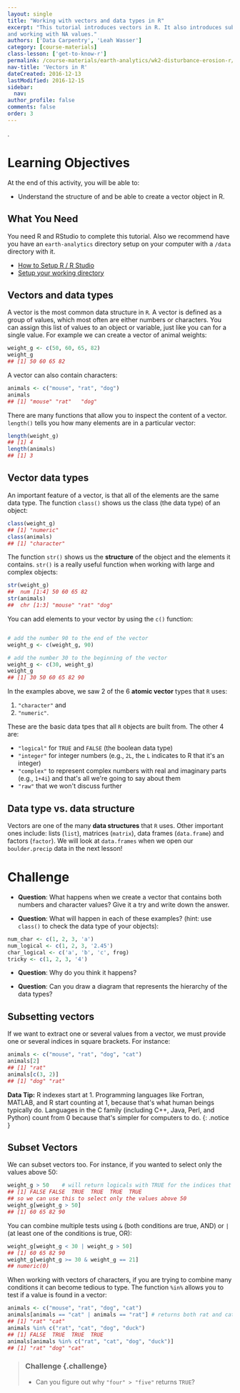 ```yaml
---
layout: single
title: "Working with vectors and data types in R"
excerpt: "This tutorial introduces vectors in R. It also introduces subsetting,
and working with NA values."
authors: ['Data Carpentry', 'Leah Wasser']
category: [course-materials]
class-lesson: ['get-to-know-r']
permalink: /course-materials/earth-analytics/wk2-disturbance-erosion-r/work-with-data-types-r/
nav-title: 'Vectors in R'
dateCreated: 2016-12-13
lastModified: 2016-12-15
sidebar:
  nav:
author_profile: false
comments: false
order: 3
---
```


.

<div class='notice--success' markdown="1">

# Learning Objectives
At the end of this activity, you will be able to:

* Understand the structure of and be able to create a vector object in R.

## What You Need

You need R and RStudio to complete this tutorial. Also we recommend have you
have an `earth-analytics` directory setup on your computer with a `/data`
directory with it.

* [How to Setup R / R Studio](/course-materials/earth-analytics/wk1-disturbance-erosion-r/setup-r-rstudio/)
* [Setup your working directory](/course-materials/earth-analytics/wk1-disturbance-erosion-r/setup-working-directory/)


</div>


## Vectors and data types

A vector is the most common data structure in `R`. A vector is defined as a
group of values, which most often are either numbers or characters. You can
assign this list of values to an object or variable, just like you
can for a single value. For example we can create a vector of animal weights:


```r
weight_g <- c(50, 60, 65, 82)
weight_g
## [1] 50 60 65 82
```

A vector can also contain characters:


```r
animals <- c("mouse", "rat", "dog")
animals
## [1] "mouse" "rat"   "dog"
```

There are many functions that allow you to inspect the content of a
vector. `length()` tells you how many elements are in a particular vector:


```r
length(weight_g)
## [1] 4
length(animals)
## [1] 3
```

## Vector data types

An important feature of a vector, is that all of the elements are the same data
type. The function `class()` shows us the class (the data type) of an object:


```r
class(weight_g)
## [1] "numeric"
class(animals)
## [1] "character"
```

The function `str()` shows us the **structure** of the object and the elements it
contains. `str()` is a really useful function when working with large and complex
objects:


```r
str(weight_g)
##  num [1:4] 50 60 65 82
str(animals)
##  chr [1:3] "mouse" "rat" "dog"
```

You can add elements to your vector by using the `c()` function:


```r

# add the number 90 to the end of the vector
weight_g <- c(weight_g, 90)

# add the number 30 to the beginning of the vector
weight_g <- c(30, weight_g)
weight_g
## [1] 30 50 60 65 82 90
```

In the examples above, we saw 2 of the 6 **atomic vector** types that `R` uses:

1. `"character"` and
2. `"numeric"`.

These are the basic data tpes that all `R` objects are built
from. The other 4 are:

* `"logical"` for `TRUE` and `FALSE` (the boolean data type)
* `"integer"` for integer numbers (e.g., `2L`, the `L` indicates to R that it's an integer)
* `"complex"` to represent complex numbers with real and imaginary parts (e.g.,
  `1+4i`) and that's all we're going to say about them
* `"raw"` that we won't discuss further

## Data type vs. data structure
Vectors are one of the many **data structures** that `R` uses. Other important
ones include: lists (`list`), matrices (`matrix`), data frames (`data.frame`) and
factors (`factor`). We will look at `data.frames` when we open our `boulder.precip`
data in the next lesson!

<div class="notice--warning" markdown="1">

# Challenge

* **Question**: What happens when we create a vector that contains both numbers
and character values? Give it a try and write down the answer.
<!-- * _Answer_: R implicitly converts them to all be the same type -->

* **Question**: What will happen in each of these examples? (hint: use `class()`
  to check the data type of your objects):

```r
num_char <- c(1, 2, 3, 'a')
num_logical <- c(1, 2, 3, '2.45')
char_logical <- c('a', 'b', 'c', frog)
tricky <- c(1, 2, 3, '4')
```
* **Question**: Why do you think it happens?
<!-- * _Answer_: Vectors can be of only one data type. R tries to convert (=coerce)
  the content of this vector to find a "common denominator". -->

* **Question**: Can you draw a diagram that represents the hierarchy of the data
  types?
<!-- * _Answer_: `logical -> numeric -> character <-- logical` -->

</div>






## Subsetting vectors

If we want to extract one or several values from a vector, we must provide one
or several indices in square brackets. For instance:


```r
animals <- c("mouse", "rat", "dog", "cat")
animals[2]
## [1] "rat"
animals[c(3, 2)]
## [1] "dog" "rat"
```

<i fa fa-star></i>**Data Tip:** R indexes start at 1. Programming languages like
Fortran, MATLAB, and R start
counting at 1, because that's what human beings typically do. Languages in the C
family (including C++, Java, Perl, and Python) count from 0 because that's
simpler for computers to do.
{: .notice }

## Subset Vectors

We can subset vectors too. For instance, if you wanted to select only the
values above 50:


```r
weight_g > 50    # will return logicals with TRUE for the indices that meet the condition
## [1] FALSE FALSE  TRUE  TRUE  TRUE  TRUE
## so we can use this to select only the values above 50
weight_g[weight_g > 50]
## [1] 60 65 82 90
```

You can combine multiple tests using `&` (both conditions are true, AND) or `|`
(at least one of the conditions is true, OR):


```r
weight_g[weight_g < 30 | weight_g > 50]
## [1] 60 65 82 90
weight_g[weight_g >= 30 & weight_g == 21]
## numeric(0)
```

When working with vectors of characters, if you are trying to combine many
conditions it can become tedious to type. The function `%in%` allows you to test
if a value is found in a vector:


```r
animals <- c("mouse", "rat", "dog", "cat")
animals[animals == "cat" | animals == "rat"] # returns both rat and cat
## [1] "rat" "cat"
animals %in% c("rat", "cat", "dog", "duck")
## [1] FALSE  TRUE  TRUE  TRUE
animals[animals %in% c("rat", "cat", "dog", "duck")]
## [1] "rat" "dog" "cat"
```

> ### Challenge {.challenge}
>
> * Can you figure out why `"four" > "five"` returns `TRUE`?



<!--

```r
## Answers
## * When using ">" or "<" on strings, R compares their alphabetical order. Here
##   "four" comes after "five", and therefore is "greater than" it.
```
-->
